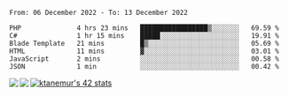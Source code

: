<!--START_SECTION:waka-->

```text
From: 06 December 2022 - To: 13 December 2022

PHP              4 hrs 23 mins   █████████████████▒░░░░░░░   69.59 %
C#               1 hr 15 mins    █████░░░░░░░░░░░░░░░░░░░░   19.91 %
Blade Template   21 mins         █▒░░░░░░░░░░░░░░░░░░░░░░░   05.69 %
HTML             11 mins         ▓░░░░░░░░░░░░░░░░░░░░░░░░   03.01 %
JavaScript       2 mins          ░░░░░░░░░░░░░░░░░░░░░░░░░   00.58 %
JSON             1 min           ░░░░░░░░░░░░░░░░░░░░░░░░░   00.42 %
```

<!--END_SECTION:waka-->
<a href="https://github.com/anuraghazra/github-readme-stats">
  <img align="left" src="https://github-readme-stats.vercel.app/api?username=Tanesan&count_private=true&show_icons=true" />
<img align="left" src="https://github-readme-stats.vercel.app/api/top-langs/?username=Tanesan" />
</a>

[![ktanemur's 42 stats](https://badge42.vercel.app/api/v2/cl1wslf6s002109l771rng2w8/stats?cursusId=21&coalitionId=62)](https://github.com/JaeSeoKim/badge42)
